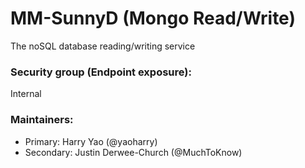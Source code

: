 # MM-SunnyD (Mongo Read/Write)

The noSQL database reading/writing service

### Security group (Endpoint exposure):

Internal

### Maintainers:

- Primary: Harry Yao (@yaoharry)
- Secondary: Justin Derwee-Church (@MuchToKnow)

